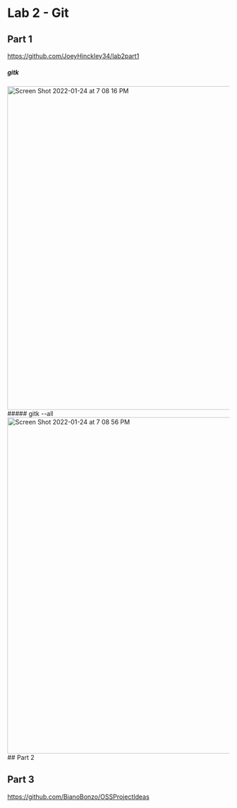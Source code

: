 # Lab 2 - Git <br />
## Part 1 <br />
https://github.com/JoeyHinckley34/lab2part1
##### gitk <br />
<img width="733" alt="Screen Shot 2022-01-24 at 7 08 16 PM" src="https://user-images.githubusercontent.com/50917542/150886090-75ebda68-1889-47fb-9e4b-aa92eba4955a.png">
##### gitk --all <br />
<img width="762" alt="Screen Shot 2022-01-24 at 7 08 56 PM" src="https://user-images.githubusercontent.com/50917542/150886159-7a89e2fd-46e2-4371-9bde-9b2898d848a8.png">
## Part 2 <br />

## Part 3 <br />
https://github.com/BianoBonzo/OSSProjectIdeas
